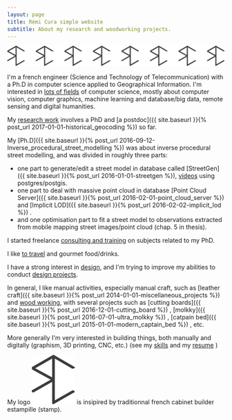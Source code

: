 ```yaml
---
layout: page
title: Rémi Cura simple website
subtitle: About my research and woodworking projects.
---
```

![estampille rc](/img/logo/logo_rc_export.svg)

I'm a french engineer (Science and Technology of Telecommunication) with a Ph.D in computer science applied to Geographical Information.
I'm interested in [lots of fields](./research_interest) of computer science, mostly about computer vision, computer graphics, machine learning and database/big data, remote sensing and digital humanities.


My [research work](./publi) involves a PhD and [a postdoc]({{ site.baseurl }}{% post_url 2017-01-01-historical_geocoding %}) so far.


My [Ph.D]({{ site.baseurl }}{% post_url 2016-09-12-Inverse_procedural_street_modelling %}) was about inverse procedural street modelling, and was divided in roughly three parts:
 - one part to generate/edit a street model in database called [StreetGen]({{ site.baseurl }}{% post_url 2016-01-01-streetgen %}),  [videos](https://www.youtube.com/channel/UCn4KJ6gBgPuVQV3suF4QbjQ) using postgres/postgis.    
 -  one part to deal with massive point cloud in database [Point Cloud Server]({{ site.baseurl }}{% post_url 2016-02-01-point_cloud_server %}) and [Implicit LOD]({{ site.baseurl }}{% post_url 2016-02-02-implicit_lod %}) .
 - and one optimisation part to fit a street model to observations extracted from mobile mapping street images/point cloud (chap. 5 in thesis).
 
 I started freelance [consulting and training](./consulting_and_training) on subjects related to my PhD.
 
 
I like [to travel](http://www.laruevibre.org/?lang=en) and gourmet food/drinks.

I have a strong interest in [design](./design_philosophy), and I'm trying to improve my abilities to conduct [design projects](design_projects).

In general, I like manual activities, especially manual craft, such as [leather craft]({{ site.baseurl }}{% post_url 2014-01-01-miscellaneous_projects %}) and [wood working](./woodworking_projects), with several projects such as [cutting boards]({{ site.baseurl }}{% post_url 2016-12-01-cutting_board %})
, [molkky]({{ site.baseurl }}{% post_url 2016-07-01-ultra_molkky %})
, [catpain bed]({{ site.baseurl }}{% post_url 2015-01-01-modern_captain_bed %})
, etc.

More generally I'm very interested in building things, both manually and digitally (graphism, 3D printing, CNC, etc.) (see my [skills](./skills) and my [resume](./CV) )

My logo [![logo](./img/logo/logo_rc.png)](./img/logo/logo_rc.svg) is insipired by traditionnal french cabinet builder estampille (stamp).
